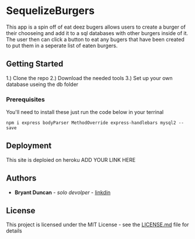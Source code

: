 # SequelizeBurgers
 This app is a spin off of eat deez bugers allows users to create a burger of their chooseing and add it to a sql databases with other burgers inside of it. The user then can click a button to eat any bugers that have been created to put them in a seperate list of eaten burgers. 

## Getting Started

1.) Clone the repo 
2.) Download the needed tools 
3.) Set up your own database useing the db folder

### Prerequisites
You'll need to install these 
just run the code below in your terrinal

```
npm i express bodyParser MethodOverride express-handlebars mysql2 --save
```

## Deployment

This site is deploied on heroku 
ADD YOUR LINK HERE 

## Authors

* **Bryant Duncan** - *solo devolper* - [linkdin](https://www.linkedin.com/in/bryant-duncan/)


## License

This project is licensed under the MIT License - see the [LICENSE.md](LICENSE.md) file for details
